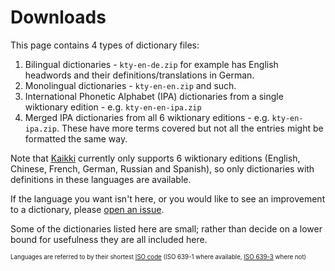 # Downloads

This page contains 4 types of dictionary files:

1. Bilingual dictionaries - `kty-en-de.zip` for example has English headwords and their definitions/translations in German.
2. Monolingual dictionaries - `kty-en-en.zip` and such.
3. International Phonetic Alphabet (IPA) dictionaries from a single wiktionary edition - e.g. `kty-en-en-ipa.zip`
4. Merged IPA dictionaries from all 6 wiktionary editions - e.g. `kty-en-ipa.zip`. These have more terms covered but not all the entries might be formatted the same way.

Note that [Kaikki](https://kaikki.org/dictionary/rawdata.html) currently only supports 6 wiktionary editions (English, Chinese, French, German, Russian and Spanish), so only dictionaries with definitions in these languages are available.

If the language you want isn't here, or you would like to see an improvement to a dictionary, please [open an issue](https://github.com/themoeway/kaikki-to-yomitan/issues/new).

Some of the dictionaries listed here are small; rather than decide on a lower bound for usefulness they are all included here. 

<sub><sup> Languages are referred to by their shortest [ISO code](https://en.wikipedia.org/wiki/List_of_ISO_639_language_codes) (ISO 639-1 where available, [ISO 639-3](https://en.wikipedia.org/wiki/List_of_ISO_639-3_codes) where not)</sup></sub>
